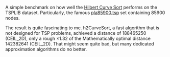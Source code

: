 A simple benchmark on how well the [Hilbert Curve Sort](https://github.com/CarbonicSoda/hilbert-curve-sort) performs on the TSPLIB dataset.
Particularly, the famous [pla85900.tsp](pla85900.tsp) set containing 85900 nodes.

The result is quite fascinating to me.
h2CurveSort, a fast algorithm that is not designed for TSP problems,
achieved a distance of $188465250$ (CEIL_2D), only a rough $\times 1.32$ of the Mathematically optimal distance $142382641$ (CEIL_2D).
That might seem quite bad, but many dedicated approximation algorithms do no better.
